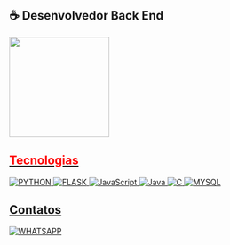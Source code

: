 ## ☕ Desenvolvedor Back End

<div>
    <a href="https://github.com/JonasDavidTR">
    <img height="180em" src="https://github-readme-stats.vercel.app/api?PAT_1=JonasDavidTR&username=JonasDavidTR&show_icons=true&theme=shadow_red"/>
</div>

## <font color="red">Tecnologias</font>

![PYTHON](https://img.shields.io/badge/Python-14354C?style=for-the-badge&logo=python&logoColor=white)
![FLASK](https://img.shields.io/badge/Flask-000000?style=for-the-badge&logo=flask&logoColor=white)
![JavaScript](https://img.shields.io/badge/JavaScript-00000F?style=for-the-badge&logo=mysql&logoColor=white)
![Java](https://img.shields.io/badge/JAVA-00000F?style=for-the-badge&logo=mysql&logoColor=white)
![C](https://img.shields.io/badge/C-00599C?style=for-the-badge&logo=c&logoColor=white)
![MYSQL](https://img.shields.io/badge/MySQL-00000F?style=for-the-badge&logo=mysql&logoColor=white)
  
## Contatos

[![WHATSAPP](https://img.shields.io/badge/WhatsApp-25D366?style=for-the-badge&logo=whatsapp&logoColor=white)](https://contate.me/JonasDavidTR)

